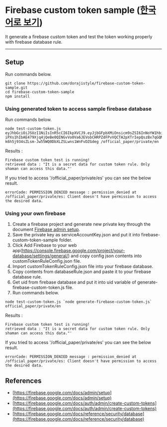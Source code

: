 # Firebase custom token sample ([한국어로 보기](readme-ko.md))

It generate a firebase custom token and test the token working properly with firebase database rule. 

----

## Setup

Run commands below.
```
git clone https://github.com/dorajistyle/firebase-custom-token-sample.git
cd firebase-custom-token-sample
npm install
```

### Using generated token to access sample firebase database

Run commands below.

```
node test-custom-token.js eyJhbGciOiJSUzI1NiIsInR5cCI6IkpXVCJ9.eyJjbGFpbXMiOnsicm9sZSI6InNoYW1hbiJ9LCJ1aWQiOiI5OGY5NGJjMi03MTE4LTQ3YTYtOThmMC1mYzY1MTQ5NzEzZTAiLCJpYXQiOjE0Nzg3NTMwNTYsImV4cCI6MTQ3ODc1NjY1NiwiYXVkIjoiaHR0cHM6Ly9pZGVudGl0eXRvb2xraXQuZ29vZ2xlYXBpcy5jb20vZ29vZ2xlLmlkZW50aXR5LmlkZW50aXR5dG9vbGtpdC52MS5JZGVudGl0eVRvb2xraXQiLCJpc3MiOiJmaXJlYmFzZS1hZG1pbnNkay05emZwdUBjdXN0b20tdG9rZW4tcnVsZS5pYW0uZ3NlcnZpY2VhY2NvdW50LmNvbSIsInN1YiI6ImZpcmViYXNlLWFkbWluc2RrLTl6ZnB1QGN1c3RvbS10b2tlbi1ydWxlLmlhbS5nc2VydmljZWFjY291bnQuY29tIn0.f0rysM4iCpbgHHAJ2-iPXs1hIbAE479Xjq4jQeBe0QINGvVo0Va6JEVobCHRPZdFPvVQCTA2pXTrIepQszBx7qGQM3VaZwf3We97MeZkCKryUV7OfcT4uzv27rnJJY2NTDm08N5qAJBkt_bEOExLNuboLp_coo8NxTPmsReM4pGjYJIfeeT_LFfC8gdzqU9ZAAe40PqR4urUwC5lEVEzRxi4z4U0M3Rp1TKGPvitMXR9NnsDSIotp9a5_W1r7s9N233aHTt9RKL5fsJkbb53Edvr9q2UKquo1oL9Dsyqqd_-k6h5j934sZLsm-Jw55WQ0DbXLZSLwns1WnFvDZGdeg /official_paper/private/en
```

Results : 

```
Firebase custom token test is running!
retrieved data : "It is a secret data for custom token rule. Only shaman can access this data."'
```

If you tried to access '/official_paper/private/es' you can see the below result.

```
errorCode: PERMISSION_DENIED message : permission_denied at /official_paper/private/es: Client doesn't have permission to access the desired data.
```

### Using your own firebase

1. Create a firebase project and generate new private key through the document [Firebase admin setup](https://firebase.google.com/docs/admin/setup).
2. Save the private key as serviceAccountKey.json and put it into firebase-custom-token-sample folder.
3. Click Add Firebase to your web app(https://console.firebase.google.com/project/your-database/settings/general/) and copy config json contents into customTokenRuleConfig.json file.
2. Import customTokenRuleConfig.json file into your firebase database.
3. Copy contents from databaseRule.json and paste it to your firebase database rule.
4. Get uid from firebase database and put it into uid variable of generate-firebase-custom-token.js file.
5. Run commands below.

```
node test-custom-token.js `node generate-firebase-custom-token.js` official_paper/private/en
```

Results : 

```
Firebase custom token test is running!
retrieved data : "It is a secret data for custom token rule. Only shaman can access this data."'
```

If you tried to access '/official_paper/private/es' you can see the below result.

```
errorCode: PERMISSION_DENIED message : permission_denied at /official_paper/private/es: Client doesn't have permission to access the desired data.
```

## References
* [https://firebase.google.com/docs/admin/setup](https://firebase.google.com/docs/admin/setup)
* [https://firebase.google.com/docs/auth/admin/create-custom-tokens](https://firebase.google.com/docs/auth/admin/create-custom-tokens)
* [https://firebase.google.com/docs/reference/security/database](https://firebase.google.com/docs/reference/security/database)

